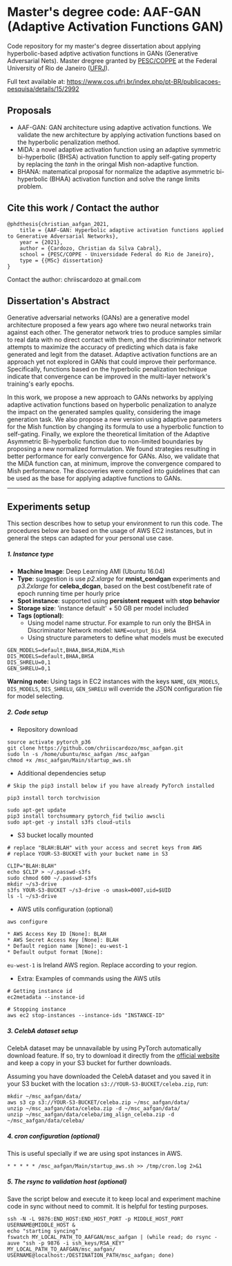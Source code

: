 # Master's degree code: AAF-GAN (Adaptive Activation Functions GAN)

Code repository for my master's degree dissertation about applying hyperbolic-based adptive activation functions in GANs (Generative Adversarial Nets). Master dregree granted by [PESC/COPPE](https://www.cos.ufrj.br/) at the Federal University of Rio de Janeiro ([UFRJ](http://ufrj.br/)).

Full text available at: https://www.cos.ufrj.br/index.php/pt-BR/publicacoes-pesquisa/details/15/2992


## Proposals

- AAF-GAN: GAN architecture using adaptive activation functions. We validate the new architecture by applying activation functions based on the hyperbolic penalization method.
- MiDA: a novel adaptive activation function using an adaptive symmetric bi-hyperbolic (BHSA) activation function to apply self-gating property by replacing the *tanh* in the oringal Mish non-adaptive function.
- BHANA: matematical proposal for normalize the adaptive asymmetric bi-hyperbolic (BHAA) activation function and solve the range limits problem.

## Cite this work / Contact the author

```
@phdthesis{christian_aafgan_2021,
    title = {AAF-GAN: Hyperbolic adaptive activation functions applied to Generative Adversarial Networks},
    year = {2021},
    author = {Cardozo, Christian da Silva Cabral},
    school = {PESC/COPPE - Universidade Federal do Rio de Janeiro},
    type = {{MSc} dissertation}
}
```

Contact the author: chriiscardozo at gmail.com

## Dissertation's Abstract

Generative adversarial networks (GANs) are a generative model architecture proposed a few years ago where two neural networks train against each other. The generator network tries to produce samples similar to real data with no direct contact with them, and the discriminator network attempts to maximize the accuracy of predicting which data is fake generated and legit from the dataset. Adaptive activation functions are an approach yet not explored in GANs that could improve their performance. Specifically, functions based on the hyperbolic penalization technique indicate that convergence can be improved in the multi-layer network's training's early epochs.

In this work, we propose a new approach to GANs networks by applying adaptive activation functions based on hyperbolic penalization to analyze the impact on the generated samples quality, considering the image generation task. We also propose a new version using adaptive parameters for the Mish function by changing its formula to use a hyperbolic function to self-gating. Finally, we explore the theoretical limitation of the Adaptive Asymmetric Bi-hyperbolic function due to non-limited boundaries by proposing a new normalized formulation. We found strategies resulting in better performance for early convergence for GANs. Also, we validate that the MiDA function can, at minimum, improve the convergence compared to Mish performance. The discoveries were compiled into guidelines that can be used as the base for applying adaptive functions to GANs.

---

## Experiments setup

This section describes how to setup your environment to run this code. The procedures below are based on the usage of AWS EC2 instances, but in general the steps can adapted for your personal use case.

##### 1. Instance type

* **Machine Image**: Deep Learning AMI (Ubuntu 16.04)
* **Type**: suggestion is use *p2.xlarge* for **mnist_condgan** experiments and *p3.2xlarge* for **celeba_dcgan**, based on the best cost/benefit rate of epoch running time per hourly price
* **Spot instance**: supported using **persistent request** with **stop behavior**
* **Storage size**: 'instance default' + 50 GB per model included
* **Tags (optional)**:
  * Using model name structur. For example to run only the BHSA in Discriminator Network model: `NAME=output_Dis_BHSA`
  * Using structure parameters to define what models must be executed
```
GEN_MODELS=default,BHAA,BHSA,MiDA,Mish
DIS_MODELS=default,BHAA,BHSA
DIS_SHRELU=0,1
GEN_SHRELU=0,1
```

**Warning note:** Using tags in EC2 instances with the keys `NAME`, `GEN_MODELS`, `DIS_MODELS`, `DIS_SHRELU`, `GEN_SHRELU` will override the JSON configuration file for model selecting. 

##### 2. Code setup

- Repository download

```
source activate pytorch_p36
git clone https://github.com/chriiscardozo/msc_aafgan.git
sudo ln -s /home/ubuntu/msc_aafgan /msc_aafgan
chmod +x /msc_aafgan/Main/startup_aws.sh
```

- Additional dependencies setup

```
# Skip the pip3 install below if you have already PyTorch installed

pip3 install torch torchvision
```

```
sudo apt-get update
pip3 install torchsummary pytorch_fid twilio awscli
sudo apt-get -y install s3fs cloud-utils
```

- S3 bucket locally mounted 

```
# replace "BLAH:BLAH" with your access and secret keys from AWS
# replace YOUR-S3-BUCKET with your bucket name in S3

CLIP="BLAH:BLAH"
echo $CLIP > ~/.passwd-s3fs
sudo chmod 600 ~/.passwd-s3fs
mkdir ~/s3-drive
s3fs YOUR-S3-BUCKET ~/s3-drive -o umask=0007,uid=$UID
ls -l ~/s3-drive
```

- AWS utils configuration (optional)

```
aws configure

* AWS Access Key ID [None]: BLAH
* AWS Secret Access Key [None]: BLAH
* Default region name [None]: eu-west-1
* Default output format [None]: 

```

`eu-west-1` is Ireland AWS region. Replace according to your region.

- Extra: Examples of commands using the AWS utils

```
# Getting instance id
ec2metadata --instance-id

# Stopping instance
aws ec2 stop-instances --instance-ids "INSTANCE-ID"
```

##### 3. CelebA dataset setup

CelebA dataset may be unnavailable by using PyTorch automatically download feature. If so, try to download it directly from the [official website](http://mmlab.ie.cuhk.edu.hk/projects/CelebA.html) and keep a copy in your S3 bucket for further downloads.

Assuming you have downloaded the CelebA dataset and you saved it in your S3 bucket with the location `s3://YOUR-S3-BUCKET/celeba.zip`, run:

```
mkdir ~/msc_aafgan/data/
aws s3 cp s3://YOUR-S3-BUCKET/celeba.zip ~/msc_aafgan/data/
unzip ~/msc_aafgan/data/celeba.zip -d ~/msc_aafgan/data/
unzip ~/msc_aafgan/data/celeba/img_align_celeba.zip -d ~/msc_aafgan/data/celeba/
```

##### 4. cron configuration (optional)

This is useful specially if we are using spot instances in AWS.

```
* * * * * /msc_aafgan/Main/startup_aws.sh >> /tmp/cron.log 2>&1
```

##### 5. The rsync to validation host (optional)

Save the script below and execute it to keep local and experiment machine code in sync without need to commit. It is helpful for testing purposes.

```
ssh -N -L 9876:END_HOST:END_HOST_PORT -p MIDDLE_HOST_PORT USERNAME@MIDDLE_HOST &
echo "starting syncing"
fswatch MY_LOCAL_PATH_TO_AAFGAN/msc_aafgan | (while read; do rsync -auve "ssh -p 9876 -i ssh_keys/RSA_KEY" MY_LOCAL_PATH_TO_AAFGAN/msc_aafgan/ USERNAME@localhost:/DESTINATION_PATH/msc_aafgan; done)
```
